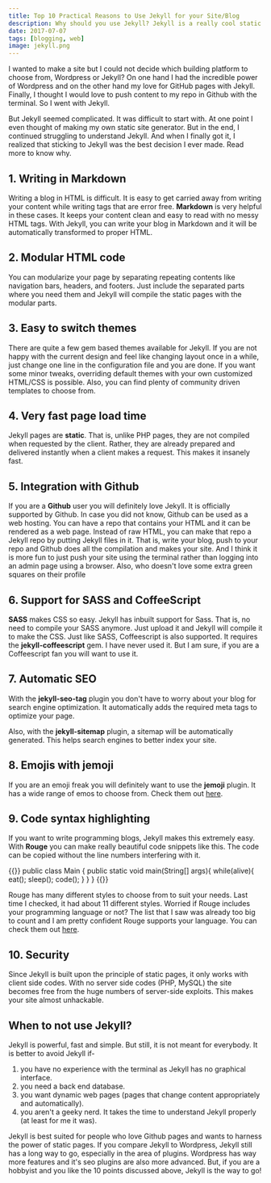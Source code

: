 ```yaml
---
title: Top 10 Practical Reasons to Use Jekyll for your Site/Blog
description: Why should you use Jekyll? Jekyll is a really cool static site generator. Read more to find out.
date: 2017-07-07
tags: [blogging, web]
image: jekyll.png
---
```


I wanted to make a site but I could not decide which building platform to choose from, Wordpress or Jekyll? On one hand I had the incredible power of Wordpress and on the other hand my love for GitHub pages with Jekyll. Finally, I thought I would love to push content to my repo in Github with the terminal. So I went with Jekyll.

But Jekyll seemed complicated. It was difficult to start with. At one point I even thought of making my own static site generator. But in the end, I continued struggling to understand Jekyll. And when I finally got it, I realized that sticking to Jekyll was the best decision I ever made. Read more to know why.

## 1. Writing in Markdown

Writing a blog in HTML is difficult. It is easy to get carried away from writing your content while writing tags that are error free. **Markdown** is very helpful in these cases. It keeps your content clean and easy to read with no messy HTML tags. With Jekyll, you can write your blog in Markdown and it will be automatically transformed to proper HTML.

## 2. Modular HTML code

You can modularize your page by separating repeating contents like navigation bars, headers, and footers. Just include the separated parts where you need them and Jekyll will compile the static pages with the modular parts.

## 3. Easy to switch themes

There are quite a few gem based themes available for Jekyll. If you are not happy with the current design and feel like changing layout once in a while, just change one line in the configuration file and you are done. If you want some minor tweaks, overriding default themes with your own customized HTML/CSS is possible. Also, you can find plenty of community driven templates to choose from.

## 4. Very fast page load time

Jekyll pages are **static**. That is, unlike PHP pages, they are not compiled when requested by the client. Rather, they are already prepared and delivered instantly when a client makes a request. This makes it insanely fast.

## 5. Integration with Github

If you are a **Github** user you will definitely love Jekyll. It is officially supported by Github. In case you did not know, Github can be used as a web hosting. You can have a repo that contains your HTML and it can be rendered as a web page. Instead of raw HTML, you can make that repo a Jekyll repo by putting Jekyll files in it. That is, write your blog, push to your repo and Github does all the compilation and makes your site. And I think it is more fun to just push your site using the terminal rather than logging into an admin page using a browser. Also, who doesn't love some extra green squares on their profile 

## 6. Support for SASS and CoffeeScript

**SASS** makes CSS so easy. Jekyll has inbuilt support for Sass. That is, no need to compile your SASS anymore. Just upload it and Jekyll will compile it to make the CSS. Just like SASS, Coffeescript is also supported. It requires the **jekyll-coffeescript** gem. I have never used it. But I am sure, if you are a Coffeescript fan you will want to use it.

## 7. Automatic SEO

With the **jekyll-seo-tag** plugin you don't have to worry about your blog for search engine optimization. It automatically adds the required meta tags to optimize your page.

Also, with the **jekyll-sitemap** plugin, a sitemap will be automatically generated. This helps search engines to better index your site.

## 8. Emojis with jemoji

If you are an emoji freak you will definitely want to use the **jemoji** plugin. It has a wide range of emos to choose from. Check them out [here](https://www.webpagefx.com/tools/emoji-cheat-sheet/). 

## 9. Code syntax highlighting

If you want to write programming blogs, Jekyll makes this extremely easy. With **Rouge** you can make really beautiful code snippets like this. The code can be copied without the line numbers interfering with it.

{{<highlight java>}}
public class Main {
    public static void main(String[] args){
        while(alive){
            eat();
            sleep();
            code();
        }
    }
}
{{</highlight>}}

Rouge has many different styles to choose from to suit your needs. Last time I checked, it had about 11 different styles. Worried if Rouge includes your programming language or not? The list that I saw was already too big to count and I am pretty confident Rouge supports your language. You can check them out [here](https://github.com/jneen/rouge/wiki/List-of-supported-languages-and-lexers).

## 10. Security
Since Jekyll is built upon the principle of static pages, it only works with client side codes. With no server side codes (PHP, MySQL) the site becomes free from the huge numbers of server-side exploits. This makes your site almost unhackable.

## When to not use Jekyll?

Jekyll is powerful, fast and simple. But still, it is not meant for everybody. It is better to avoid Jekyll if-
1. you have no experience with the terminal as Jekyll has no graphical interface.
2. you need a back end database.
3. you want dynamic web pages (pages that change content appropriately and automatically).
4. you aren't a geeky nerd. It takes the time to understand Jekyll properly (at least for me it was).

Jekyll is best suited for people who love Github pages and wants to harness the power of static pages. If you compare Jekyll to Wordpress, Jekyll still has a long way to go, especially in the area of plugins. Wordpress has way more features and it's seo plugins are also more advanced. But, if you are a hobbyist and you like the 10 points discussed above, Jekyll is the way to go! 

